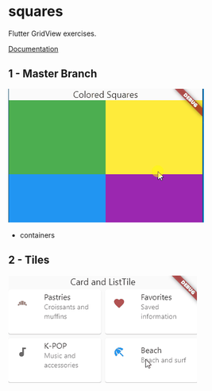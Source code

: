 # squares

Flutter GridView exercises.

[Documentation](https://api.flutter.dev/flutter/widgets/GridView-class.html)


## 1 - Master Branch

![squares](doc/squares.gif)

* containers

## 2 - Tiles

![tiles](doc/tiles.gif)
